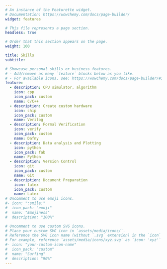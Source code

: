 ```yaml
---
# An instance of the Featurette widget.
# Documentation: https://wowchemy.com/docs/page-builder/
widget: features

# This file represents a page section.
headless: true

# Order that this section appears on the page.
weight: 100

title: Skills
subtitle:

# Showcase personal skills or business features.
# - Add/remove as many `feature` blocks below as you like.
# - For available icons, see: https://wowchemy.com/docs/page-builder/#icons
feature:
  - description: CPU simulator, algorithm
    icon: cpp
    icon_pack: custom
    name: C/C++
  - description: Create custom hardware
    icon: chip
    icon_pack: custom
    name: Verilog
  - description: Formal Verification
    icon: verify
    icon_pack: custom
    name: Dafny
  - description: Data analysis and Plotting
    icon: python
    icon_pack: fab
    name: Python
  - description: Version Control
    icon: git
    icon_pack: custom
    name: Git
  - description: Document Preparation
    icon: latex
    icon_pack: custom
    name: Latex
# Uncomment to use emoji icons.
#- icon: ":smile:"
#  icon_pack: "emoji"
#  name: "Emojiness"
#  description: "100%"

# Uncomment to use custom SVG icons.
# Place your custom SVG icon in `assets/media/icons/`.
# Reference the SVG icon name (without `.svg` extension) in the `icon` field.
# For example, reference `assets/media/icons/xyz.svg` as `icon: 'xyz'`
#- icon: "your-custom-icon-name"
#  icon_pack: "custom"
#  name: "Surfing"
#  description: "90%"
---
```

